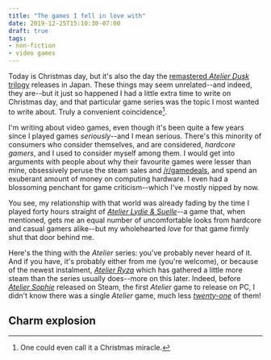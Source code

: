 ```yaml
---
title: "The games I fell in love with"
date: 2019-12-25T15:10:30-07:00
draft: true
tags:
- non-fiction
- video games
---
```


Today is Christmas day, but it's also the day the [remastered *Atelier Dusk* trilogy](http://www.gamecity.ne.jp/atelier/duskdx/) releases in Japan. These things may seem unrelated--and indeed, they are--but it just so happened I had a little extra time to write on Christmas day, and that particular game series was the topic I most wanted to write about. Truly a convenient coincidence[^1].

I'm writing about video games, even though it's been quite a few years since I played games *seriously*--and I mean serious. There's this minority of consumers who consider themselves, and are considered, *hardcore gamers*, and I used to consider myself among them. I would get into arguments with people about why their favourite games were lesser than mine, obsessively peruse the steam sales and [/r/gamedeals](https://www.reddit.com/r/gamedeals), and spend an exuberant amount of money on computing hardware. I even had a blossoming penchant for game criticism--which I've mostly nipped by now.

You see, my relationship with that world was already fading by the time I played forty hours straight of [*Atelier Lydie & Suelle*](https://www.koeitecmoamerica.com/lydieandsuelle/)--a game that, when mentioned, gets me an equal number of uncomfortable looks from hardcore and casual gamers alike--but my wholehearted *love* for that game firmly shut that door behind me.

Here's the thing with the *Atelier* series: you've probably never heard of it. And if you have, it's probably either from me (you're welcome), or because of the newest instalment, [*Atelier Ryza*](https://www.koeitecmoamerica.com/ryza/) which has gathered a little more steam than the series usually does--more on this later. Indeed, before [*Atelier Sophie*](https://www.koeitecmoamerica.com/sophie/) released on Steam, the first *Atelier* game to release on PC, I didn't know there was a single *Atelier* game, much less [*twenty-one*](https://en.wikipedia.org/wiki/Atelier_(video_game_series)) of them!

## Charm explosion

[^1]: One could even call it a Christmas miracle.

[^2]: And even if you look at some fairly of the more recent instalments, you could still probably convince yourself that you were playing a PlayStation 2 game. It's truly an astonishing dedication to nostalgia; well, either that, or an astonishing lack of publisher subsidisation for graphical and mechanical improvements.
